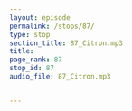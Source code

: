 ```yaml
---
layout: episode
permalink: /stops/87/
type: stop
section_title: 87_Citron.mp3
title: 
page_rank: 87
stop_id: 87
audio_file: 87_Citron.mp3


---
```

